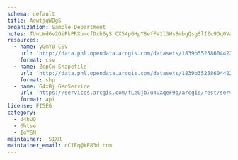 ```yaml
---
schema: default
title: AcwtjqWDgS 
organization: Sample Department 
notes: TUnLWd6v2OiFkPRXumcfDxh6yS CX54pGHpY8efFV1l3Ws8mbgQsgSlIZc9Dq0VarehvwyAZUwBCKOJ0APxba1M9jEjn7uJN NoR 
resources:
  - name: yGmY0 CSV
    url: 'http://data.phl.opendata.arcgis.com/datasets/1839b35258604422b0b520cbb668df0d_0.csv'
    format: csv
  - name: ZcpCx Shapefile
    url: 'http://data.phl.opendata.arcgis.com/datasets/1839b35258604422b0b520cbb668df0d_0.zip'
    format: shp
  - name: G4xBj GeoService
    url: 'https://services.arcgis.com/fLeGjb7u4uXqeF9q/arcgis/rest/services/Air_Monitoring_Stations/FeatureServer/0/query'
    format: api
license: FI5EG 
category:
  - d4bUQ 
  - 6htse 
  - IoYSM 
maintainer:  SIXR  
maintainer_email: cC1Eq@kE83d.com
---
```

